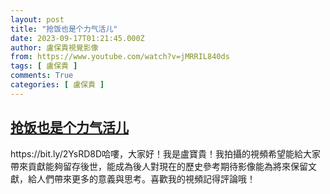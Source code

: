 ```yaml
---
layout: post
title: "抢饭也是个力气活儿"
date: 2023-09-17T01:21:45.000Z
author: 盧保貴視覺影像
from: https://www.youtube.com/watch?v=jMRRIL840ds
tags: [ 盧保貴 ]
comments: True
categories: [ 盧保貴 ]
---
```

<!--1694913705000-->
[抢饭也是个力气活儿](https://www.youtube.com/watch?v=jMRRIL840ds)
------

<div>
https://bit.ly/2YsRD8D哈嘍，大家好！我是盧寶貴！我拍攝的視頻希望能給大家帶來貢獻能夠留存後世，能成為後人對現在的歷史參考期待影像能為將來保留文獻，給人們帶來更多的意義與思考。喜歡我的視頻記得評論哦！
</div>
